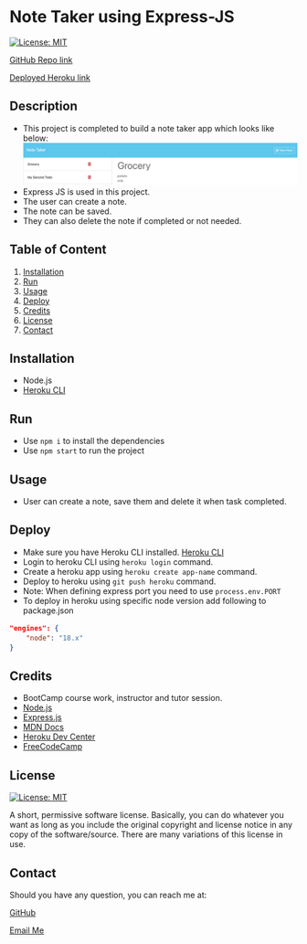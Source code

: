 # Note Taker using Express-JS
[![License: MIT](https://img.shields.io/badge/License-MIT-yellow.svg)](https://opensource.org/licenses/MIT)

[GitHub Repo link](https://github.com/salidamaharjan/note-taker-express-js)

[Deployed Heroku link](https://salida-note-taker-express-js-f6e2c95064ea.herokuapp.com/)

## Description
* This project is completed to build a note taker app which looks like below:
![Note Taker](./public/assets/image/note-taker.png)
* Express JS is used in this project.
* The user can create a note.
* The note can be saved. 
* They can also delete the note if completed or not needed.

## Table of Content
1. [Installation](#installation)
2. [Run](#run)
3. [Usage](#usage)
4. [Deploy](#deploy)
5. [Credits](#credits)
6. [License](#license)
7. [Contact](#contact)

## Installation
* Node.js
* [Heroku CLI](https://devcenter.heroku.com/articles/heroku-cli#install-the-heroku-cli)

## Run
* Use `npm i` to install the dependencies
* Use `npm start` to run the project

## Usage
* User can create a note, save them and delete it when task completed.

## Deploy
* Make sure you have Heroku CLI installed. [Heroku CLI](https://devcenter.heroku.com/articles/heroku-cli#install-the-heroku-cli)
* Login to heroku CLI using `heroku login` command.
* Create a heroku app using `heroku create app-name` command.
* Deploy to heroku using `git push heroku` command.
* Note: When defining express port you need to use `process.env.PORT`
* To deploy in heroku using specific node version add following to package.json
```json
"engines": {
    "node": "18.x"
}
```

## Credits
* BootCamp course work, instructor and tutor session.
* [Node.js](https://nodejs.org/dist/latest-v10.x/docs/api/fs.html)
* [Express.js](https://expressjs.com/en/guide/using-middleware.html)
* [MDN Docs](https://developer.mozilla.org/en-US/docs/Web/JavaScript/Reference/Global_Objects/Array/filter)
* [Heroku Dev Center](https://devcenter.heroku.com/articles/deploying-nodejs)
* [FreeCodeCamp](https://www.freecodecamp.org/news/how-to-deploy-your-site-using-express-and-heroku/)

## License
[![License: MIT](https://img.shields.io/badge/License-MIT-yellow.svg)](https://opensource.org/licenses/MIT)

A short, permissive software license. Basically, you can do whatever you want as long as you include the original copyright and license notice in any copy of the software/source. There are many variations of this license in use.


## Contact
Should you have any question, you can reach me at:

[GitHub](https://github.com/salidamaharjan)

[Email Me](mailto:email@email.com)